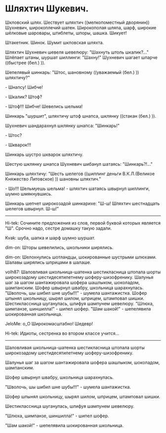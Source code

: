 #  Шляхтич Шукевич.
Шкловский шлях. Шествует шляхтич ((мелкопоместный дворянин)) Шухневич, широкоплечий шатен. Широкополая шляпа, шарф, широкие шёлковые шаровары, штиблеты, шпоры, шашка. Шикует!

Штакетник. Шинок. Шумит шкловская шляхта.

Шляхтич Шухневич шевеля шевелюру: "Шахнуть штоль шкалик?..." Шлёпает штаны, шуршат шиллинги: "Шахну!" Шухневич шагает шпарче ((быстрее (бел.) )).

Шепелявый шинкарь: "Штос, шановному ((уважаемый (бел.) )) шляхтичу?"

\- Шнапсу! Шибче!

\- Шкалик? Штоф?

\- Штоф!!! Шибче! Шевелись шельма!

Шинкарь "шуршит", шляхтичу штоф шнапса, шклянку ((стакан (бел.) )).

Шухневич шандарахнул шклянку шнапса: "Шинкарь!"

\- Штос?

\- Шкварок!!!

Шинкарь шустро шкварок шляхтичу.

Шестую шклянку шнапса Шухневич шибанул шатаясь: "Шинкарь?!..."

Шинкарь шляхтичу: "Шесть шелегов ((шиллинг деньги В.К.Л.(Великое Княжество Литовское) )) шановны шляхтич."

\- Шо!!! Шельмуешь шельма! - шляхтич шатаясь швырнул шиллинги, шумно шмякнувшись.

Шинкарь шепчет широкозадой шинкарихе: "Ш-ш! Шляхтич шестнадцать шелегов швырнул. Ш-ш!"


----
Hi-tek: Сочините предложения из слов, первой буквой которых является "Ш". Срочно надо, сестре домашку такую задали.

Kvak: шуба, шапка и шарф шумно шуршат.

dim-on: Шторы шевелились, школьники ширялись.

dim-on: Шелохнулись шотландцы, шокированные шустрыми шлюхами. Шалавы ширялись шприцами в шалаше.

volh87: Шаловливая школьница-шатенка шестикласница штопала шорты широкозадому шестидесятилетнему шоферу-шизофренику. Шалунья шаг за шагом шантажировала шофера шашлыком, шоколадом, шампанским. Шофер швырнул швабру, школьница шарахнулась. "Шволочь, шы шибил шне шубы!!!" - шумела шантажистка. Шофер шпынял школьницу, шырял шилом, шприцем, штамповал шишки. Шестиклассница шуганулась, шлифуя шампунем шевелюру. "Шлюха, шимпанзе, шиншилла!" - шипел шофер. "Шам шакой!" - шепелявила шокированная школьница.

JeloMe: o_O Широкомасштабно! Шедевр!

Hi-tek: Идиоты, сестренка во втором классе учится...


----
Шаловливая школьница-шатенка шестикласница штопала шорты широкозадому шестидесятилетнему шоферу-шизофренику.

Шалунья шаг за шагом шантажировала шофера шашлыком, шоколадом, шампанским.

Шофер швырнул швабру, школьница шарахнулась.

"Шволочь, шы шибил шне шубы!!!" - шумела шантажистка.

Шофер шпынял школьницу, шырял шилом, шприцем, штамповал шишки.

Шестиклассница шуганулась, шлифуя шампунем шевелюру.

"Шлюха, шимпанзе, шиншилла!" - шипел шофер.

"Шам шакой!" - шепелявила шокированная школьница.

